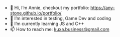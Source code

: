 - 👋 Hi, I’m Annie, checkout my portfolio: https://any-stone.github.io/portfolio/
- 👀 I’m interested in testing, Game Dev and coding
- 🌱 I’m currently learning JS and C++
- 📫 How to reach me: kuxa.business@gmail.com
<!---
any-stone/any-stone is a ✨ special ✨ repository because its `README.md` (this file) appears on your GitHub profile.
You can click the Preview link to take a look at your changes.
--->
